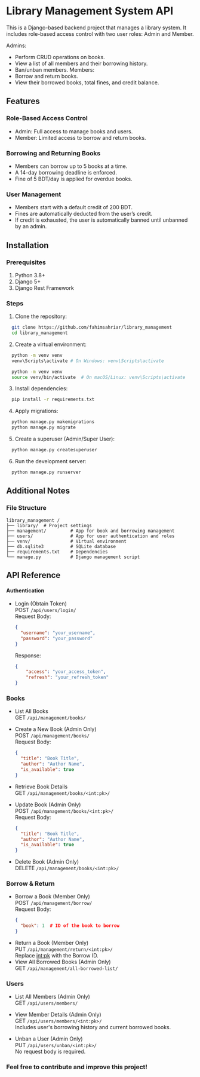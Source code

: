 
# Library Management System API

This is a Django-based backend project that manages a library system. It includes role-based access control with two user roles: Admin and Member.

Admins:
- Perform CRUD operations on books.
- View a list of all members and their borrowing history.
- Ban/unban members.
Members:
- Borrow and return books.
- View their borrowed books, total fines, and credit balance.


## Features
### Role-Based Access Control

- Admin: Full access to manage books and users.
- Member: Limited access to borrow and return books.

### Borrowing and Returning Books
- Members can borrow up to 5 books at a time.
- A 14-day borrowing deadline is enforced.
- Fine of 5 BDT/day is applied for overdue books.

### User Management
- Members start with a default credit of 200 BDT.
- Fines are automatically deducted from the user’s credit.
- If credit is exhausted, the user is automatically banned until unbanned by an admin.


## Installation

### Prerequisites
1. Python 3.8+
2. Django 5+
3. Django Rest Framework

### Steps
1. Clone the repository:
```bash
  git clone https://github.com/fahimsahriar/library_management  
  cd library_management  
```
2. Create a virtual environment:
```bash
  python -m venv venv  
  venv\Scripts\activate # On Windows: venv\Scripts\activate  
```
```bash
  python -m venv venv  
  source venv/bin/activate  # On macOS/Linux: venv\Scripts\activate  
```
3. Install dependencies:
```bash
  pip install -r requirements.txt    
```
4. Apply migrations:
```bash
  python manage.py makemigrations  
  python manage.py migrate     
```
5. Create a superuser (Admin/Super User):
```bash
  python manage.py createsuperuser      
```
6. Run the development server:
```bash
  python manage.py runserver       
```

## Additional Notes
### File Structure
```text
library_management /  
├── library/  # Project settings  
├── management/         # App for book and borrowing management  
├── users/              # App for user authentication and roles  
├── venv/               # Virtual environment  
├── db.sqlite3          # SQLite database  
├── requirements.txt    # Dependencies  
└── manage.py           # Django management script  
```

    
## API Reference

#### Authentication
- Login (Obtain Token)\
  POST ```/api/users/login/```\
  Request Body:
  ```json
  {
    "username": "your_username",
    "password": "your_password"
  }
  ```
  Response:
  ```json
  {
      "access": "your_access_token",
      "refresh": "your_refresh_token"
  }
  ```

### Books
- List All Books\
  GET ```/api/management/books/```

- Create a New Book (Admin Only)\
  POST ```/api/management/books/```\
  Request Body:
  ```json
  {
    "title": "Book Title",
    "author": "Author Name",
    "is_available": true
  }
  ```
- Retrieve Book Details\
  GET ```/api/management/books/<int:pk>/```

- Update Book (Admin Only)\
  POST ```/api/management/books/<int:pk>/```\
  Request Body:
  ```json
  {
    "title": "Book Title",
    "author": "Author Name",
    "is_available": true
  }
  ```

- Delete Book (Admin Only)\
  DELETE ```/api/management/books/<int:pk>/```

### Borrow & Return
- Borrow a Book (Member Only)\
  POST ```/api/management/borrow/```\
  Request Body:
  ```json
  {
    "book": 1  # ID of the book to borrow
  }
  ```
- Return a Book (Member Only)\
  PUT ```/api/management/return/<int:pk>/```\
  Replace <int:pk> with the Borrow ID.
- View All Borrowed Books (Admin Only)\
  GET ```/api/management/all-borrowed-list/```

### Users
- List All Members (Admin Only)\
  GET ```/api/users/members/```

- View Member Details (Admin Only)\
  GET ```/api/users/members/<int:pk>/```\
  Includes user's borrowing history and current borrowed books.

- Unban a User (Admin Only)\
  PUT ```/api/users/unban/<int:pk>/```\
  No request body is required.

### Feel free to contribute and improve this project!



